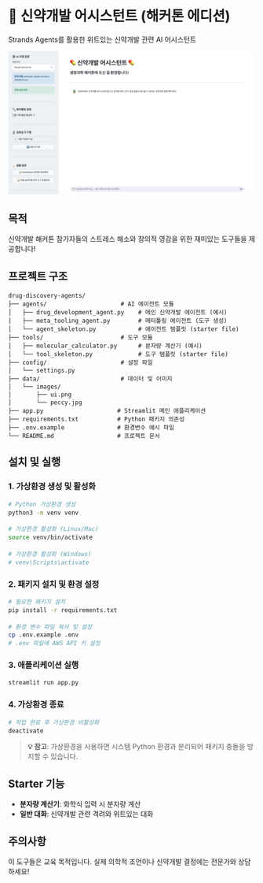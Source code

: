 # 🧬 신약개발 어시스턴트 (해커톤 에디션)

Strands Agents를 활용한 위트있는 신약개발 관련 AI 어시스턴트

![UI Screenshot](data/images/ui.png)

## 목적
신약개발 해커톤 참가자들의 스트레스 해소와 창의적 영감을 위한 재미있는 도구들을 제공합니다!

## 프로젝트 구조

```
drug-discovery-agents/
├── agents/                     # AI 에이전트 모듈
│   ├── drug_development_agent.py    # 메인 신약개발 에이전트 (예시)
│   ├── meta_tooling_agent.py        # 메타툴링 에이전트 (도구 생성)
│   └── agent_skeleton.py            # 에이전트 템플릿 (starter file)
├── tools/                      # 도구 모듈
│   ├── molecular_calculator.py      # 분자량 계산기 (예시)
│   └── tool_skeleton.py             # 도구 템플릿 (starter file)
├── config/                     # 설정 파일
│   └── settings.py               
├── data/                       # 데이터 및 이미지
│   └── images/
│       ├── ui.png                   
│       └── peccy.jpg                
├── app.py                     # Streamlit 메인 애플리케이션
├── requirements.txt           # Python 패키지 의존성
├── .env.example               # 환경변수 예시 파일
└── README.md                  # 프로젝트 문서
```

## 설치 및 실행

### 1. 가상환경 생성 및 활성화
```bash
# Python 가상환경 생성
python3 -m venv venv

# 가상환경 활성화 (Linux/Mac)
source venv/bin/activate

# 가상환경 활성화 (Windows)
# venv\Scripts\activate
```

### 2. 패키지 설치 및 환경 설정
```bash
# 필요한 패키지 설치
pip install -r requirements.txt

# 환경 변수 파일 복사 및 설정
cp .env.example .env
# .env 파일에 AWS API 키 설정
```

### 3. 애플리케이션 실행
```bash
streamlit run app.py
```

### 4. 가상환경 종료
```bash
# 작업 완료 후 가상환경 비활성화
deactivate
```

> **💡 참고**: 가상환경을 사용하면 시스템 Python 환경과 분리되어 패키지 충돌을 방지할 수 있습니다.

## Starter 기능

- **분자량 계산기**: 화학식 입력 시 분자량 계산
- **일반 대화**: 신약개발 관련 격려와 위트있는 대화

## 주의사항

이 도구들은 교육 목적입니다. 
실제 의학적 조언이나 신약개발 결정에는 전문가와 상담하세요!
